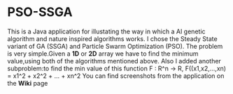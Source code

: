 # PSO-SSGA

This is a Java application for illustating the way in which a AI genetic algorithm and nature inspired algorithms works.
I chose the Steady State variant of GA (SSGA) and Particle Swarm Optimization (PSO).
The problem is very simple.Given a **1D** or **2D** array we have to find the minimum value,using both of the  algorithms mentioned above.
Also I added another subproblem:to find the min value of this function F : R^n -> R, F((x1,x2,...,xn) = x1^2 + x2^2 + ... + xn^2 
You can find screenshots from the application on the **Wiki** page
